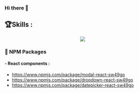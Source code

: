 ### Hi there 👋

## 🏆Skills :
<p align="center">
  <a href="https://skillicons.dev">
    <img src="https://skillicons.dev/icons?i=html,css,sass,js,react,redux,mysql,php,figma,postman,electron,npm,jest,github,mongodb,sqlite,vscode,nodejs&perline=9" />
  </a>
</p>

### 🧰 NPM Packages
#### - React components :
- https://www.npmjs.com/package/modal-react-sw49go
- https://www.npmjs.com/package/dropdown-react-sw49go
- https://www.npmjs.com/package/datepicker-react-sw49go


<!--
**SW49GO/SW49GO** is a ✨ _special_ ✨ repository because its `README.md` (this file) appears on your GitHub profile.

Here are some ideas to get you started:

- 🔭 I’m currently working on ...
- 🌱 I’m currently learning ...
- 👯 I’m looking to collaborate on ...
- 🤔 I’m looking for help with ...
- 💬 Ask me about ...
- 📫 How to reach me: ...
- 😄 Pronouns: ...
- ⚡ Fun fact: ...
-->
